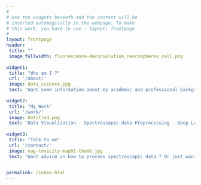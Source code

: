 ```yaml
---
#
# Use the widgets beneath and the content will be
# inserted automagically in the webpage. To make
# this work, you have to use › layout: frontpage
#
layout: frontpage
header:
 title: ""
 image_fullwidth: fluorescence-deconvolution_neurospheres_cell.png
 
widget1:
 title: "Who am I ?"
 url: '/about/'
 image: data_science.jpg
 text: 'Want some information about my academic and professional background or want my CV ? ' 
 
widget2:
 title: "My Work"
 url: '/work/'
 image: Untitled.png
 text: 'Data Visualization - Spectroscopic data Preprocessing - Deep Learning - Machine Learning - Trajectory inference'
 
widget3:
 title: "Talk to me"
 url: '/contact/'
 image: nag-toxicity-map01-thumb.jpg
 text: 'Want advice on how to process spectroscopic data ? Or just want to say hello?'

  
permalink: /index.html
---
```

